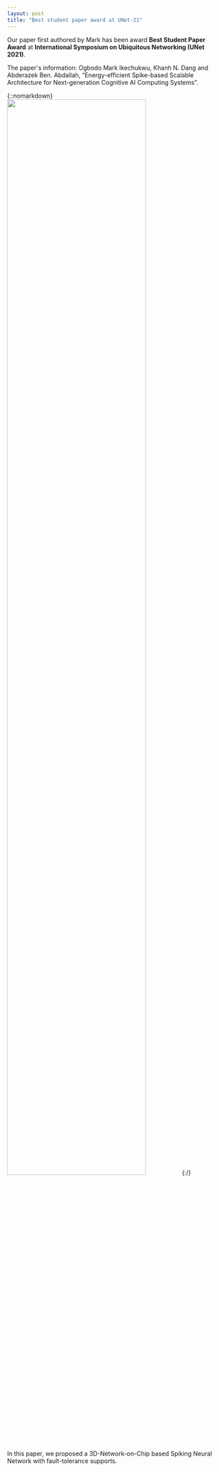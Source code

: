 ```yaml
---
layout: post
title: "Best student paper award at UNet-21"
---
```


Our paper first authored by Mark has been award **Best Student Paper Award** at **International Symposium on Ubiquitous Networking (UNet 2021)**.

The paper's information:
Ogbodo Mark Ikechukwu, Khanh N. Dang and Abderazek Ben. Abdallah, “Energy-efficient Spike-based Scalable Architecture for Next-generation Cognitive AI Computing Systems”.

{::nomarkdown}
<img src="https://u-aizu.ac.jp/~khanh/images/Unet21_BSP.jpg" class="icenter" width=80%>
{:/}

In this paper, we proposed a 3D-Network-on-Chip based Spiking Neural Network with fault-tolerance supports.